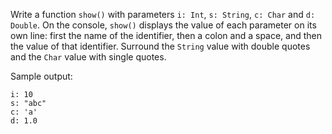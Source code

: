 

Write a function `show()` with parameters `i: Int`, `s: String`, `c: Char` and
`d: Double`. On the console, `show()` displays the value of each parameter on
its own line: first the name of the identifier, then a colon and a space, and
then the value of that identifier. Surround the `String` value with double quotes
and the `Char` value with single quotes.

Sample output:

```text
i: 10
s: "abc"
c: 'a'
d: 1.0
```
